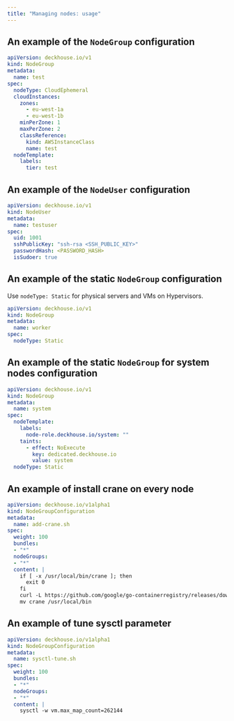 ```yaml
---
title: "Managing nodes: usage"
---
```


## An example of the `NodeGroup` configuration

```yaml
apiVersion: deckhouse.io/v1
kind: NodeGroup
metadata:
  name: test
spec:
  nodeType: CloudEphemeral
  cloudInstances:
    zones:
      - eu-west-1a
      - eu-west-1b
    minPerZone: 1
    maxPerZone: 2
    classReference:
      kind: AWSInstanceClass
      name: test
  nodeTemplate:
    labels:
      tier: test
```

## An example of the `NodeUser` configuration

```yaml
apiVersion: deckhouse.io/v1
kind: NodeUser
metadata:
  name: testuser
spec:
  uid: 1001
  sshPublicKey: "ssh-rsa <SSH_PUBLIC_KEY>"
  passwordHash: <PASSWORD_HASH>
  isSudoer: true
```

## An example of the static `NodeGroup` configuration

Use `nodeType: Static` for physical servers and VMs on Hypervisors.

```yaml
apiVersion: deckhouse.io/v1
kind: NodeGroup
metadata:
  name: worker
spec:
  nodeType: Static
```

## An example of the static `NodeGroup` for system nodes configuration

```yaml
apiVersion: deckhouse.io/v1
kind: NodeGroup
metadata:
  name: system
spec:
  nodeTemplate:
    labels:
      node-role.deckhouse.io/system: ""
    taints:
      - effect: NoExecute
        key: dedicated.deckhouse.io
        value: system
  nodeType: Static
```

## An example of install crane on every node

```yaml
apiVersion: deckhouse.io/v1alpha1
kind: NodeGroupConfiguration
metadata:
  name: add-crane.sh
spec:
  weight: 100
  bundles:
  - "*"
  nodeGroups:
  - "*"
  content: |
    if [ -x /usr/local/bin/crane ]; then
      exit 0
    fi
    curl -L https://github.com/google/go-containerregistry/releases/download/v0.8.0/go-containerregistry_Linux_x86_64.tar.gz -o - | tar -zxvf - crane
    mv crane /usr/local/bin
```

## An example of tune sysctl parameter

```yaml
apiVersion: deckhouse.io/v1alpha1
kind: NodeGroupConfiguration
metadata:
  name: sysctl-tune.sh
spec:
  weight: 100
  bundles:
  - "*"
  nodeGroups:
  - "*"
  content: |
    sysctl -w vm.max_map_count=262144
```
